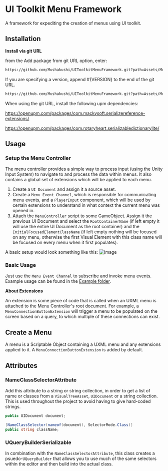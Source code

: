 # UI Toolkit Menu Framework 
A framework for expediting the creation of menus using UI toolkit. 

## Installation 

**Install via git URL**

from the Add package from git URL option, enter:

```bash
https://github.com/Mushakushi/UIToolkitMenuFramework.git?path=Assets/Mushakushi.MenuFramework
```

If you are specifying a version, append #{VERSION} to the end of the git URL. 

```bash
https://github.com/Mushakushi/UIToolkitMenuFramework.git?path=Assets/Mushakushi.MenuFramework#{VERSION}
```

When using the git URL, install the following upm dependencies:

https://openupm.com/packages/com.mackysoft.serializereference-extensions/

https://openupm.com/packages/com.rotaryheart.serializabledictionarylite/

## Usage

### Setup the Menu Controller 
The menu controller provides a simple way to process input (using the Unity Input System) to navigate to 
and process the data within menus. It also contains a global set of extensions 
which will be applied to each menu.

1. Create a `UI Document` and assign it a source asset.
2. Create a `Menu Event Channel`, which is responsible for communicating menu events, and a `PlayerInput` component, which will be used by certain extensions to understand in what context the current menu was opened in. 
3. Attach  the `MenuController` script to some GameObject. Assign it the previous UI Document and select the `RootContainerName` (if left empty it will use the entire UI Document as the root container) and the `InitialFocusedElementClassName` (if left empty nothing will be focused on any menu, otherwise the first Visual Element with this class name will be focused on every menu when it first populates).

A basic setup would look something like this: 
![image](https://github.com/Mushakushi/UIToolkitMenuFramework/assets/60948236/556c93bb-57bf-412f-8929-a83aa9880842)

### Basic Usage
Just use the `Menu Event Channel` to subscribe and invoke menu events. Example usage can be found in the [Example folder](https://github.com/Mushakushi/UIToolkitMenuFramework/tree/main/Assets/Example).

**About Extensions**

An extension is some piece of code that is called when an UXML menu is attached
to the Menu Controller's root document. For example, a `MenuConnectionButtonExtension`
will trigger a menu to be populated on the screen based on a query, to which multiple 
of these connections can exist.  

## Create a Menu
A menu is a Scriptable Object containing a UXML menu and any extensions applied to it.
A `MenuConnectionButtonExtension` is added by default. 

## Attributes

### NameClassSelectorAttribute
Add this attribute to a string or string collection, in order to get a list of 
name or classes from a `VisualTreeAsset`, `UIDocument` or a string collection. 
This is used throughout the project to avoid having to give hard-coded strings. 

```csharp
public UIDocument document; 

[NameClassSelector(nameof(document), SelectorMode.Class)]
public string className; 
```

### UQueryBuilderSerializable
In combination with the `NameClassSelectorAttribute`, this class creates a psuedo-`UQueryBuilder`
that allows you to use much of the same selectors within the editor and then build into 
the actual class. 
